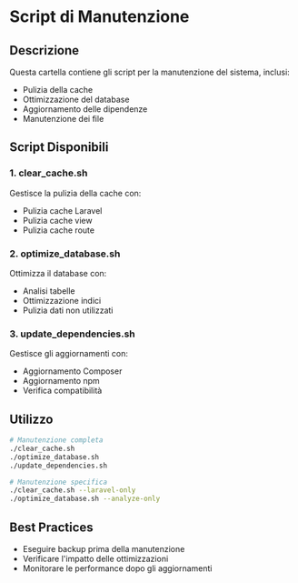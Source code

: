 # Script di Manutenzione

## Descrizione
Questa cartella contiene gli script per la manutenzione del sistema, inclusi:
- Pulizia della cache
- Ottimizzazione del database
- Aggiornamento delle dipendenze
- Manutenzione dei file

## Script Disponibili

### 1. clear_cache.sh
Gestisce la pulizia della cache con:
- Pulizia cache Laravel
- Pulizia cache view
- Pulizia cache route

### 2. optimize_database.sh
Ottimizza il database con:
- Analisi tabelle
- Ottimizzazione indici
- Pulizia dati non utilizzati

### 3. update_dependencies.sh
Gestisce gli aggiornamenti con:
- Aggiornamento Composer
- Aggiornamento npm
- Verifica compatibilità

## Utilizzo

```bash
# Manutenzione completa
./clear_cache.sh
./optimize_database.sh
./update_dependencies.sh

# Manutenzione specifica
./clear_cache.sh --laravel-only
./optimize_database.sh --analyze-only
```

## Best Practices
- Eseguire backup prima della manutenzione
- Verificare l'impatto delle ottimizzazioni
- Monitorare le performance dopo gli aggiornamenti 
